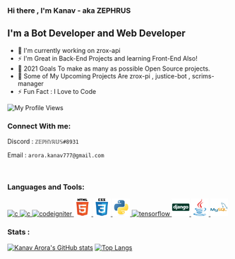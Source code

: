 ### Hi there , I'm Kanav - aka ZEPHRUS




## I'm a Bot Developer and Web Developer
- 🤖 I'm currently working on zrox-api
- ⚡ I'm Great in Back-End Projects and learning Front-End Also!
- 🥅 2021 Goals To make as many as possible Open Source projects.
- 🤖 Some of My Upcoming Projects Are  zrox-pi , justice-bot , scrims-manager
- ⚡ Fun Fact : I Love to Code

![My Profile Views](https://komarev.com/ghpvc/?username=CYBR-DEMON)

### Connect With me: 



Discord : ``ℤ𝔼ℙℍ𝕐ℝ𝕌𝕊#8931``

Email : ``arora.kanav777@gmail.com``
  

 
<br>

<h3 align="left">Languages and Tools:</h3>
<p align="left"> <a href="https://www.canva.com/" target="_blank"> <img src="https://upload.wikimedia.org/wikipedia/en/3/3b/Canva_Logo.png" alt="c" width="40" height="40"/> </a><a href="#" target="_blank"> <img src="https://upload.wikimedia.org/wikipedia/commons/thumb/a/af/Adobe_Photoshop_CC_icon.svg/1200px-Adobe_Photoshop_CC_icon.svg.png" alt="c" width="40" height="40"/> </a> <a href="https://replit.com/@MrEdith007" target="_blank"> <img src="https://upload.wikimedia.org/wikipedia/commons/thumb/b/b2/Repl.it_logo.svg/1200px-Repl.it_logo.svg.png" alt="codeigniter" width="40" height="40"/> </a>  <a href="https://www.w3.org/html/" target="_blank"> <img src="https://raw.githubusercontent.com/devicons/devicon/master/icons/html5/html5-original-wordmark.svg" alt="html5" width="40" height="40"/> </a><a href="https://www.w3schools.com/css/" target="_blank"> <img src="https://raw.githubusercontent.com/devicons/devicon/master/icons/css3/css3-original-wordmark.svg" alt="css3" width="40" height="40"/> </a>  <a href="https://www.python.org" target="_blank"> <img src="https://raw.githubusercontent.com/devicons/devicon/master/icons/python/python-original.svg" alt="python" width="40" height="40"/> </a> <a href="https://www.tensorflow.org" target="_blank"> <img src="https://www.vectorlogo.zone/logos/tensorflow/tensorflow-icon.svg" alt="tensorflow" width="40" height="40"/> </a> <a href="https://www.djangoproject.com/" target="_blank"> <img src="https://raw.githubusercontent.com/devicons/devicon/master/icons/django/django-original.svg" alt="django" width="40" height="40"/> </a>   <a href="https://www.java.com" target="_blank"> <img src="https://raw.githubusercontent.com/devicons/devicon/master/icons/java/java-original.svg" alt="java" width="40" height="40"/> </a>  <a href="https://www.mysql.com/" target="_blank"> <img src="https://raw.githubusercontent.com/devicons/devicon/master/icons/mysql/mysql-original-wordmark.svg" alt="mysql" width="40" height="40"/> </a> 


  
  
### Stats :

[![Kanav Arora's GitHub stats](https://github-readme-stats.vercel.app/api?username=CYBR-DEMON&count_private=true&show_icons=true&theme=radical)](https://github.com/CYBR-DEMON) [![Top Langs](https://github-readme-stats.vercel.app/api/top-langs/?username=CYBR-DEMON&langs_count=10&layout=compact)](https://github.com/CYBR-DEMON)



